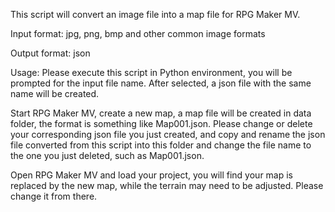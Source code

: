 This script will convert an image file into a map file for RPG Maker MV.

Input format: jpg, png, bmp and other common image formats

Output format: json

Usage: Please execute this script in Python environment, you will be prompted for the input file name. After selected, a json file with the same name will be created.

Start RPG Maker MV, create a new map, a map file will be created in data folder, the format is something like Map001.json. Please change or delete your corresponding json file you just created, and copy and rename the json file converted from this script into this folder and change the file name to the one you just deleted, such as Map001.json.

Open RPG Maker MV and load your project, you will find your map is replaced by the new map, while the terrain may need to be adjusted. Please change it from there.
